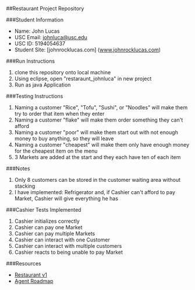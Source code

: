 ##Restaurant Project Repository

###Student Information
  + Name: John Lucas
  + USC Email: johnluca@usc.edu
  + USC ID: 5194054637
  + Student Site: [johnrocklucas.com] (www.johnrocklucas.com)

###Run Instructions
  1. clone this repository onto local machine
  2. Using eclipse, open "restaraunt_johnluca" in new project
  3. Run as java Application

###Testing Instructions
  1. Naming a customer "Rice", "Tofu", "Sushi", or "Noodles" will make them try to order that item when they enter
  2. Naming a customer "flake" will make them order something they can't afford
  3. Naming a customer "poor" will make them start out with not enough money to buy anything, so they will leave
  4. Naming a customer "cheapest" will make them only have enough money for the cheapest item on the menu
  5. 3 Markets are added at the start and they each have ten of each item
  
###Notes
  1. Only 8 customers can be stored in the customer waiting area without stacking
  2. I have implemented: Refrigerator and, if Cashier can't afford to pay Market, Cashier will give everything he has

###Cashier Tests Implemented
  1. Cashier initializes correctly
  2. Cashier can pay one Market
  3. Cashier can pay multiple Markets
  4. Cashier can interact with one Customer
  5. Cashier can interact with multiple customers
  6. Cashier reacts to being unable to pay Market

###Resources
  + [Restaurant v1](http://www-scf.usc.edu/~csci201/readings/restaurant-v1.html)
  + [Agent Roadmap](http://www-scf.usc.edu/~csci201/readings/agent-roadmap.html)
